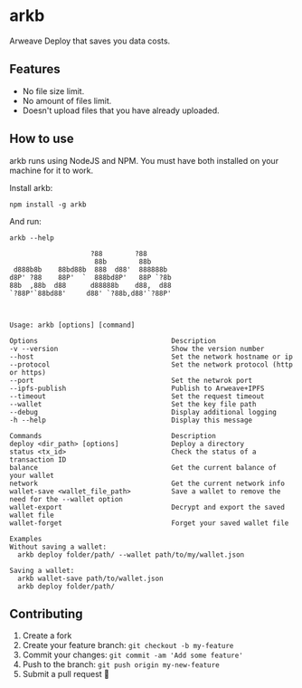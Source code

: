 # arkb
Arweave Deploy that saves you data costs.

## Features
- No file size limit.
- No amount of files limit.
- Doesn't upload files that you have already uploaded.

## How to use
arkb runs using NodeJS and NPM. You must have both installed on your machine for it to work.

Install arkb:
```
npm install -g arkb
```

And run:
```
arkb --help
```

```
                    ?88        ?88      
                     88b        88b     
 d888b8b    88bd88b  888  d88'  888888b 
d8P' ?88    88P'  `  888bd8P'   88P `?8b
88b  ,88b  d88      d88888b    d88,  d88
`?88P'`88bd88'     d88' `?88b,d88'`?88P'



Usage: arkb [options] [command]

Options                                 Description
-v --version                            Show the version number
--host                                  Set the network hostname or ip
--protocol                              Set the network protocol (http or https)
--port                                  Set the netwrok port
--ipfs-publish                          Publish to Arweave+IPFS
--timeout                               Set the request timeout
--wallet                                Set the key file path
--debug                                 Display additional logging
-h --help                               Display this message

Commands                                Description
deploy <dir_path> [options]             Deploy a directory
status <tx_id>                          Check the status of a transaction ID
balance                                 Get the current balance of your wallet
network                                 Get the current network info
wallet-save <wallet_file_path>          Save a wallet to remove the need for the --wallet option
wallet-export                           Decrypt and export the saved wallet file
wallet-forget                           Forget your saved wallet file

Examples
Without saving a wallet:
  arkb deploy folder/path/ --wallet path/to/my/wallet.json

Saving a wallet:
  arkb wallet-save path/to/wallet.json
  arkb deploy folder/path/
```

## Contributing

1.  Create a fork
2.  Create your feature branch: `git checkout -b my-feature`
3.  Commit your changes: `git commit -am 'Add some feature'`
4.  Push to the branch: `git push origin my-new-feature`
5.  Submit a pull request 🚀